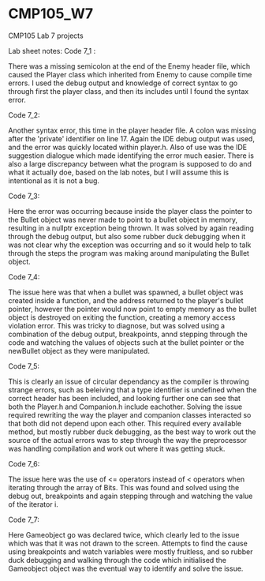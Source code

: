 # CMP105_W7
CMP105 Lab 7 projects

Lab sheet notes:
Code 7_1 :

There was a missing semicolon at the end of the Enemy header file, which caused the Player class which inherited from Enemy to cause compile time errors.
I used the debug output and knowledge of correct syntax to go through first the player class, and then its includes until I found the syntax error.


Code 7_2:

Another syntax error, this time in the player header file. A colon was missing after the 'private' identifier on line 17. Again the IDE debug output was used,
and the error was quickly located within player.h. Also of use was the IDE suggestion dialogue which made identifying the error much easier. There is also a
large discrepancy between what the program is supposed to do and what it actually doe, based on the lab notes, but I will assume this is intentional as it is not 
a bug.


Code 7_3:

Here the error was occurring because inside the player class the pointer to the Bullet object was never made to point to a bullet object in memory, resulting
in a nullptr exception being thrown. It was solved by again reading through the debug output, but also some rubber duck debugging when it was not clear why the 
exception was occurring and so it would help to talk through the steps the program was making around manipulating the Bullet object.


Code 7_4:

The issue here was that when a bullet was spawned, a bullet object was created inside a function, and the address returned to the player's bullet pointer,
however the pointer would now point to empty memory as the bullet object is destroyed on exiting the function, creating a memory access violation error.
This was tricky to diagnose,  but was solved using a combination of the debug output, breakpoints, annd stepping through the code and watching the values
of objects such at the bullet pointer or the newBullet object as they were manipulated.


Code 7_5:

This is clearly an issue of circular dependancy as the compiler is throwing strange errors, such as beleiving that a type identifier is undefined when the 
correct header has been included, and looking further one can see that both the Player.h and Companion.h include eachother. Solving the issue required rewriting
the way the player and companion classes interacted so that both did not depend upon each other. This required every available method, but mostly rubber duck debugging,
as the best way to work out the source of the actual errors was to step through the way the preprocessor was handling compilation and work out where it was getting stuck.


Code 7_6:

The issue here was the use of <= operators instead of < operators when iterating through the array of Bits. This was found and solved using the debug out,
breakpoints and again stepping through and watching the value of the iterator i.


Code 7_7:

Here Gameobject go was declared twice, which clearly led to the issue which was that it was not drawn to the screen. Attempts to find the cause using 
breakpoints and watch variables were mostly fruitless, and so rubber duck debugging and walking through the code which initialised the Gameobject object 
was the eventual way to identify and solve the issue.

